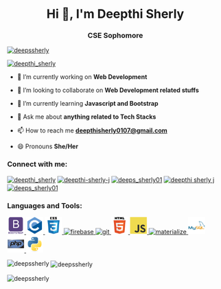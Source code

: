 <h1 align="center">Hi 👋, I'm Deepthi Sherly</h1>
<h3 align="center">CSE Sophomore</h3>

<p align="left"> <a href="https://github.com/ryo-ma/github-profile-trophy"><img src="https://github-profile-trophy.vercel.app/?username=deepssherly" alt="deepssherly" /></a> </p>

<p align="left"> <a href="https://twitter.com/deepthi_sherly" target="blank"><img src="https://img.shields.io/twitter/follow/deepthi_sherly?logo=twitter&style=for-the-badge" alt="deepthi_sherly" /></a> </p>

- 🔭 I’m currently working on **Web Development**

- 👯 I’m looking to collaborate on **Web Development related stuffs**

- 🌱 I’m currently learning **Javascript and Bootstrap**

- 💬 Ask me about **anything related to Tech Stacks**

- 📫 How to reach me **deepthisherly0107@gmail.com**

- 😄 Pronouns **She/Her**

<h3 align="left">Connect with me:</h3>
<p align="left">
<a href="https://twitter.com/deepthi_sherly" target="blank"><img align="center" src="https://raw.githubusercontent.com/rahuldkjain/github-profile-readme-generator/master/src/images/icons/Social/twitter.svg" alt="deepthi_sherly" height="30" width="40" /></a>
<a href="https://linkedin.com/in/deepthi-sherly-j" target="blank"><img align="center" src="https://raw.githubusercontent.com/rahuldkjain/github-profile-readme-generator/master/src/images/icons/Social/linked-in-alt.svg" alt="deepthi-sherly-j" height="30" width="40" /></a>
<a href="https://instagram.com/deeps_sherly01" target="blank"><img align="center" src="https://raw.githubusercontent.com/rahuldkjain/github-profile-readme-generator/master/src/images/icons/Social/instagram.svg" alt="deeps_sherly01" height="30" width="40" /></a>
<a href="https://www.youtube.com/c/deepthi sherly j" target="blank"><img align="center" src="https://raw.githubusercontent.com/rahuldkjain/github-profile-readme-generator/master/src/images/icons/Social/youtube.svg" alt="deepthi sherly j" height="30" width="40" /></a>
<a href="https://www.hackerrank.com/deeps_sherly01" target="blank"><img align="center" src="https://raw.githubusercontent.com/rahuldkjain/github-profile-readme-generator/master/src/images/icons/Social/hackerrank.svg" alt="deeps_sherly01" height="30" width="40" /></a>
</p>

<h3 align="left">Languages and Tools:</h3>
<p align="left"> <a href="https://getbootstrap.com" target="_blank"> <img src="https://raw.githubusercontent.com/devicons/devicon/master/icons/bootstrap/bootstrap-plain-wordmark.svg" alt="bootstrap" width="40" height="40"/> </a> <a href="https://www.cprogramming.com/" target="_blank"> <img src="https://raw.githubusercontent.com/devicons/devicon/master/icons/c/c-original.svg" alt="c" width="40" height="40"/> </a> <a href="https://www.w3schools.com/css/" target="_blank"> <img src="https://raw.githubusercontent.com/devicons/devicon/master/icons/css3/css3-original-wordmark.svg" alt="css3" width="40" height="40"/> </a> <a href="https://firebase.google.com/" target="_blank"> <img src="https://www.vectorlogo.zone/logos/firebase/firebase-icon.svg" alt="firebase" width="40" height="40"/> </a> <a href="https://git-scm.com/" target="_blank"> <img src="https://www.vectorlogo.zone/logos/git-scm/git-scm-icon.svg" alt="git" width="40" height="40"/> </a> <a href="https://www.w3.org/html/" target="_blank"> <img src="https://raw.githubusercontent.com/devicons/devicon/master/icons/html5/html5-original-wordmark.svg" alt="html5" width="40" height="40"/> </a> <a href="https://developer.mozilla.org/en-US/docs/Web/JavaScript" target="_blank"> <img src="https://raw.githubusercontent.com/devicons/devicon/master/icons/javascript/javascript-original.svg" alt="javascript" width="40" height="40"/> </a> <a href="https://materializecss.com/" target="_blank"> <img src="https://raw.githubusercontent.com/prplx/svg-logos/5585531d45d294869c4eaab4d7cf2e9c167710a9/svg/materialize.svg" alt="materialize" width="40" height="40"/> </a> <a href="https://www.mysql.com/" target="_blank"> <img src="https://raw.githubusercontent.com/devicons/devicon/master/icons/mysql/mysql-original-wordmark.svg" alt="mysql" width="40" height="40"/> </a> <a href="https://www.php.net" target="_blank"> <img src="https://raw.githubusercontent.com/devicons/devicon/master/icons/php/php-original.svg" alt="php" width="40" height="40"/> </a> <a href="https://www.python.org" target="_blank"> <img src="https://raw.githubusercontent.com/devicons/devicon/master/icons/python/python-original.svg" alt="python" width="40" height="40"/> </a> </p>

<p><img align="left" src="https://github-readme-stats.vercel.app/api/top-langs?username=deepssherly&show_icons=true&locale=en&layout=compact" alt="deepssherly" /></p>

<p>&nbsp;<img align="center" src="https://github-readme-stats.vercel.app/api?username=deepssherly&show_icons=true&locale=en" alt="deepssherly" /></p>

<p><img align="center" src="https://github-readme-streak-stats.herokuapp.com/?user=deepssherly&" alt="deepssherly" /></p>
